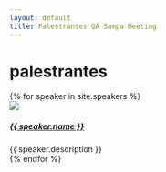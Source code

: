 ```yaml
---
layout: default
title: Palestrantes QA Sampa Meeting
---
```


<div class="speakers">
  <h1 class="pageTitle">palestrantes</h1>
  <div class="speakersContent">
    {% for speaker in site.speakers %}
      <div class="speaker">
        <div class="photo">
          <a href="{{ speaker.link }}"><img src="/assets/img/speakers/{{ speaker.image }}"></a>
        </div>
        <div class="text">
          <h5>
            <a href="{{ speaker.link }}">{{ speaker.name }}</a>
          </h5>
          <div class="description">
            {{ speaker.description }}
          </div>
        </div>
      </div>
    {% endfor %}
  </div>
</div>
